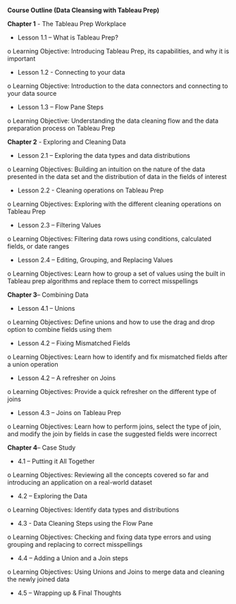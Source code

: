 ﻿**Course Outline (Data Cleansing with Tableau Prep)**

**Chapter 1** - The Tableau Prep Workplace

- Lesson 1.1 – What is Tableau Prep?

o Learning Objective: Introducing Tableau Prep, its capabilities, and why it is important

- Lesson 1.2 - Connecting to your data

o Learning Objective: Introduction to the data connectors and connecting to your data source

- Lesson 1.3 – Flow Pane Steps

o Learning Objective: Understanding the data cleaning flow and the data preparation process on Tableau Prep

**Chapter 2** - Exploring and Cleaning Data

- Lesson 2.1 – Exploring the data types and data distributions

o Learning Objectives: Building an intuition on the nature of the data presented in the data set and the distribution of data in the fields of interest

- Lesson 2.2 - Cleaning operations on Tableau Prep

o Learning Objectives: Exploring with the different cleaning operations on Tableau Prep

- Lesson 2.3 – Filtering Values

o Learning Objectives: Filtering data rows using conditions, calculated fields, or date ranges

- Lesson 2.4 – Editing, Grouping, and Replacing Values

o Learning Objectives: Learn how to group a set of values using the built in Tableau prep algorithms and replace them to correct misspellings

**Chapter 3**– Combining Data

- Lesson 4.1 – Unions

o Learning Objectives: Define unions and how to use the drag and drop option to combine fields using them

- Lesson 4.2 – Fixing Mismatched Fields

o Learning Objectives: Learn how to identify and fix mismatched fields after a union operation

- Lesson 4.2 – A refresher on Joins

o Learning Objectives: Provide a quick refresher on the different type of joins

- Lesson 4.3 – Joins on Tableau Prep

o Learning Objectives: Learn how to perform joins, select the type of join, and modify the join by fields in case the suggested fields were incorrect

**Chapter 4**– Case Study

- 4.1 – Putting it All Together

o Learning Objectives: Reviewing all the concepts covered so far and introducing an application on a real-world dataset

- 4.2 – Exploring the Data

o Learning Objectives: Identify data types and distributions

- 4.3 - Data Cleaning Steps using the Flow Pane

o Learning Objectives: Checking and fixing data type errors and using grouping and replacing to correct misspellings

- 4.4 – Adding a Union and a Join steps

o Learning Objectives: Using Unions and Joins to merge data and cleaning the newly joined data

- 4.5 – Wrapping up & Final Thoughts
